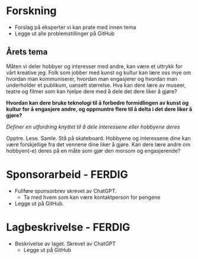 # Forskning
- Forslag på eksperter vi kan prate med innen tema
- Legge ut alle problemstillinger på GitHub

## Årets tema
Måten vi deler hobbyer og interesser med andre, kan
være et uttrykk for vårt kreative jeg. Folk som jobber
med kunst og kultur kan lære oss mye om hvordan
man kommuniserer, hvordan man engasjerer og
hvordan man underholder et publikum, uansett
størrelse. Hva kan dere lære av museer, teatre og filmer som kan hjelpe dere med å dele det dere liker å gjøre?

__Hvordan kan dere bruke teknologi til å forbedre
formidlingen av kunst og kultur for å engasjere andre,
og oppmuntre flere til å delta i det dere liker å gjøre?__

_Definer en utfordring knyttet til å dele
interessene eller hobbyene deres_

Opptre. Lese. Samle. Stå på skateboard.
Hobbyene og interessene dine kan være
forskjellige fra det vennene dine liker å gjøre.
Kan dere lære andre om hobbyen(-e) deres på en
måte som gjør den morsom og engasjerende?




# Sponsorarbeid - FERDIG
- Fullføre sponsorbrev skrevet av ChatGPT. 
  - Ta med hvem som kan være kontaktperson for pengene
- Legge ut på GitHub.

#   Lagbeskrivelse - FERDIG
 - Beskrivelse av laget. Skrevet av ChatGPT
    - Legge ut på GitHub
